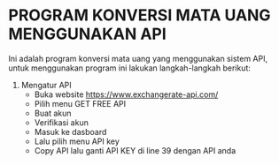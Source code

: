 # PROGRAM KONVERSI MATA UANG MENGGUNAKAN API

Ini adalah program konversi mata uang yang menggunakan sistem API, untuk menggunakan program ini lakukan langkah-langkah berikut:

1. Mengatur API
    - Buka website https://www.exchangerate-api.com/
    - Pilih menu GET FREE API
    - Buat akun
    - Verifikasi akun
    - Masuk ke dasboard
    - Lalu pilih menu API key
    - Copy API lalu ganti API KEY di line 39 dengan API anda
